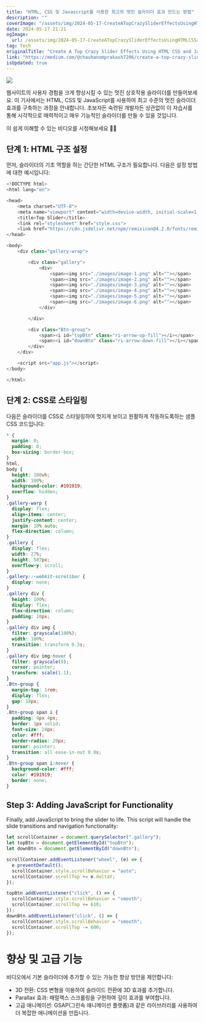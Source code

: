 ```yaml
---
title: "HTML, CSS 및 Javascript를 사용한 최고의 멋진 슬라이더 효과 만드는 방법"
description: ""
coverImage: "/assets/img/2024-05-17-CreateATopCrazySliderEffectsUsingHTMLCSSandJavascript_0.png"
date: 2024-05-17 21:21
ogImage:
  url: /assets/img/2024-05-17-CreateATopCrazySliderEffectsUsingHTMLCSSandJavascript_0.png
tag: Tech
originalTitle: "Create A Top Crazy Slider Effects Using HTML CSS and Javascript"
link: "https://medium.com/@chauhanomprakash7206/create-a-top-crazy-slider-effects-using-html-css-and-javascript-4f54d6e7d2f7"
isUpdated: true
---
```


<img src="https://miro.medium.com/v2/resize:fit:1140/1*5lwNm-FVTRS5eGwUvm8Hbw.gif" />

웹사이트의 사용자 경험을 크게 향상시킬 수 있는 멋진 상호작용 슬라이더를 만들어보세요. 이 기사에서는 HTML, CSS 및 JavaScript를 사용하여 최고 수준의 멋진 슬라이더 효과를 구축하는 과정을 안내합니다. 초보자든 숙련된 개발자든 상관없이 이 자습서를 통해 시각적으로 매력적이고 매우 기능적인 슬라이더를 만들 수 있을 것입니다.

이 쉽게 이해할 수 있는 비디오를 시청해보세요 🙏😁

## 단계 1: HTML 구조 설정

<!-- seedividend - 사각형 -->

<ins class="adsbygoogle"
     style="display:block"
     data-ad-client="ca-pub-4877378276818686"
     data-ad-slot="1898504329"
     data-ad-format="auto"
     data-full-width-responsive="true"></ins>

<script>
     (adsbygoogle = window.adsbygoogle || []).push({});
</script>

먼저, 슬라이더의 기초 역할을 하는 간단한 HTML 구조가 필요합니다. 다음은 설정 방법에 대한 예시입니다:

```js
<!DOCTYPE html>
<html lang="en">

<head>
    <meta charset="UTF-8">
    <meta name="viewport" content="width=device-width, initial-scale=1.0">
    <title>Top Slider</title>
    <link rel="stylesheet" href="style.css">
    <link href="https://cdn.jsdelivr.net/npm/remixicon@4.2.0/fonts/remixicon.css" rel="stylesheet" />
</head>

<body>
    <div class="gallery-wrap">

        <div class="gallery">
            <div>
                <span><img src="./images/image-1.png" alt=""></span>
                <span><img src="./images/image-2.png" alt=""></span>
                <span><img src="./images/image-3.png" alt=""></span>
                <span><img src="./images/image-4.png" alt=""></span>
                <span><img src="./images/image-5.png" alt=""></span>
                <span><img src="./images/image-6.png" alt=""></span>
            </div>

        </div>

        <div class="Btn-group">
            <span><i id="topBtn" class="ri-arrow-up-fill"></i></span>
            <span><i id="downBtn" class="ri-arrow-down-fill"></i></span>
        </div>
    </div>

    <script src="app.js"></script>
</body>

</html>
```

## 단계 2: CSS로 스타일링

다음은 슬라이더를 CSS로 스타일링하여 멋지게 보이고 원활하게 작동하도록하는 샘플 CSS 코드입니다:

<!-- seedividend - 사각형 -->

<ins class="adsbygoogle"
     style="display:block"
     data-ad-client="ca-pub-4877378276818686"
     data-ad-slot="1898504329"
     data-ad-format="auto"
     data-full-width-responsive="true"></ins>

<script>
     (adsbygoogle = window.adsbygoogle || []).push({});
</script>

```css
* {
  margin: 0;
  padding: 0;
  box-sizing: border-box;
}
html,
body {
  height: 100vh;
  width: 100%;
  background-color: #191919;
  overflow: hidden;
}
.gallery-warp {
  display: flex;
  align-items: center;
  justify-content: center;
  margin: 10% auto;
  flex-direction: column;
}
.gallery {
  display: flex;
  width: 27%;
  height: 587px;
  overflow-y: scroll;
}
.gallery::-webkit-scrollbar {
  display: none;
}
.gallery div {
  height: 100%;
  display: flex;
  flex-direction: column;
  padding: 10px;
}
.gallery div img {
  filter: grayscale(100%);
  width: 100%;
  transition: transform 0.5s;
}
.gallery div img:hover {
  filter: grayscale(0);
  cursor: pointer;
  transform: scale(1.1);
}
.Btn-group {
  margin-top: 1rem;
  display: flex;
  gap: 18px;
}
.Btn-group span i {
  padding: 4px 4px;
  border: 1px solid;
  font-size: 24px;
  color: #fff;
  border-radius: 20px;
  cursor: pointer;
  transition: all ease-in-out 0.8s;
}
.Btn-group span i:hover {
  background-color: #fff;
  color: #191919;
  border: none;
}
```

## Step 3: Adding JavaScript for Functionality

Finally, add JavaScript to bring the slider to life. This script will handle the slide transitions and navigation functionality:

```js
let scrollContainer = document.querySelector(".gallery");
let topBtn = document.getElementById("topBtn");
let downBtn = document.getElementById("downBtn");

scrollContainer.addEventListener("wheel", (e) => {
  e.preventDefault();
  scrollContainer.style.scrollBehavior = "auto";
  scrollContainer.scrollTop += e.deltaY;
});

topBtn.addEventListener("click", () => {
  scrollContainer.style.scrollBehavior = "smooth";
  scrollContainer.scrollTop += 610;
});
downBtn.addEventListener("click", () => {
  scrollContainer.style.scrollBehavior = "smooth";
  scrollContainer.scrollTop -= 600;
});
```

<!-- seedividend - 사각형 -->

<ins class="adsbygoogle"
     style="display:block"
     data-ad-client="ca-pub-4877378276818686"
     data-ad-slot="1898504329"
     data-ad-format="auto"
     data-full-width-responsive="true"></ins>

<script>
     (adsbygoogle = window.adsbygoogle || []).push({});
</script>

# 향상 및 고급 기능

비디오에서 기본 슬라이더에 추가할 수 있는 가능한 향상 방안을 제안합니다:

- 3D 전환: CSS 변형을 이용하여 슬라이드 전환에 3D 효과를 추가합니다.
- Parallax 효과: 패럴랙스 스크롤링을 구현하여 깊이 효과를 부여합니다.
- 고급 애니메이션: GSAP(그린속 애니메이션 플랫폼)과 같은 라이브러리를 사용하여 더 복잡한 애니메이션을 만듭니다.

